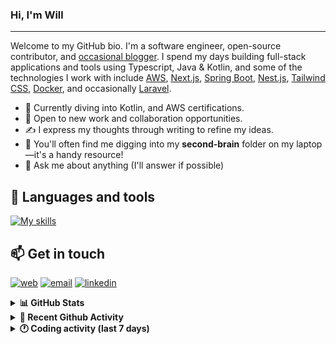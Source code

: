 ### Hi, I'm Will

---

Welcome to my GitHub bio. I'm a software engineer, open-source contributor, and [occasional blogger][blog]. I spend my days building full-stack applications and tools using Typescript, Java & Kotlin, and some of the technologies I work with include [AWS](https://aws.amazon.com/fr/), [Next.js](https://nextjs.org/), [Spring Boot](https://spring.io/projects/spring-boot), [Nest.js](https://nestjs.com/), [Tailwind CSS](https://github.com/tailwindlabs/tailwindcss), [Docker](https://www.docker.com/), and occasionally [Laravel](https://laravel.com/).

- 🔭 Currently diving into Kotlin, and AWS certifications.
- 👯 Open to new work and collaboration opportunities.
- ✍️ I express my thoughts through writing to refine my ideas.
- 🧠 You'll often find me digging into my **second-brain** folder on my laptop—it's a handy resource!
- 💬 Ask me about anything (I'll answer if possible)

## 🎨 Languages and tools

[![My skills](https://skillicons.dev/icons?i=typescript,js,nodejs,nest,java,kotlin,spring,python,fastapi,django,aws,docker,vscode,idea,tailwind&perline=15)](https://wilfriedago.dev/about#skills)

## 📫 Get in touch
[![web](https://img.shields.io/badge/WEBSITE-12100E?logo=google-earth&color=282A36)][website]
[![email](https://img.shields.io/badge/MAIL-12100E?logo=mailgun&color=282A36)][mail]
[![linkedin](https://img.shields.io/badge/LINKEDIN-12100E?logo=linkedin&color=282A36)][linkedin]


<details>
  <summary><b>📊 GitHub Stats</b></summary>
	<br/>
	<p align="left">
		<img width="49.5%" src="https://github-readme-stats.vercel.app/api?username=wilfriedago&show_icons=true&count_private=true&title_color=10b981&icon_color=10b981&theme=react&hide_border=true" />
		<img width="49.5%" src="https://streak-stats.demolab.com/?user=wilfriedago&hide_border=true&theme=react&ring=10b981&fire=fff&currStreakNum=fff&sideLabels=10b981&currStreakLabel=10b981&sideNums=fff" />
	</p>
</details>

<details>
  <summary><b>📅 Recent Github Activity</b></summary>
	<br>

<!--RECENT_ACTIVITY:last_update-->
Last Updated: Saturday, October 11th, 2025, 4:18:02 AM
<!--RECENT_ACTIVITY:last_update_end-->

<!--RECENT_ACTIVITY:start-->
1. 🔱 Forked [wilfriedago/fineract-apps](https://github.com/wilfriedago/fineract-apps) from [ADORSYS-GIS/fineract-apps](https://github.com/ADORSYS-GIS/fineract-apps)<br>
2. ⭐ Starred [reshaped-ui/reshaped](https://github.com/reshaped-ui/reshaped)<br>
3. ⭐ Starred [github/copilot-cli](https://github.com/github/copilot-cli)<br>
4. ⬆️ Pushed 1 commit(s) to [wilfriedago/dotfiles](https://github.com/wilfriedago/dotfiles)<br>
5. ⬆️ Pushed 3 commit(s) to [wilfriedago/dotfiles](https://github.com/wilfriedago/dotfiles)<br>
<!--RECENT_ACTIVITY:end-->
</details>

<details>
  <summary><b>🕐 Coding activity (last 7 days)</b></summary>
	<br>

<!--START_SECTION:waka-->

```python
Total Time: 41 hrs 2 mins

HTML                       6 hrs 3 mins    ███▓░░░░░░░░░░░░░░░░░░░░░   14.36 %
Java                       5 hrs 50 mins   ███▒░░░░░░░░░░░░░░░░░░░░░   13.83 %
TypeScript                 4 hrs 22 mins   ██▓░░░░░░░░░░░░░░░░░░░░░░   10.36 %
Fluent                     3 hrs 15 mins   ██░░░░░░░░░░░░░░░░░░░░░░░   07.74 %
SCSS                       3 hrs 11 mins   ██░░░░░░░░░░░░░░░░░░░░░░░   07.56 %
CSS                        2 hrs 9 mins    █▒░░░░░░░░░░░░░░░░░░░░░░░   05.12 %
Python                     1 hr 38 mins    █░░░░░░░░░░░░░░░░░░░░░░░░   03.91 %
```

<!--END_SECTION:waka-->
</details>

[website]: https://wilfriedago.me
[linkedin]: https://linkedin.com/in/wilfriedago
[blog]: https://wilfriedago.me/blog
[mail]: mailto:hello@wilfriedago.me
